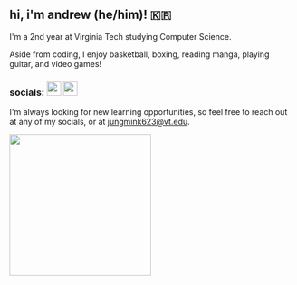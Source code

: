 ## hi, i'm andrew (he/him)! 🇰🇷

I'm a 2nd year at Virginia Tech studying Computer Science.

Aside from coding, I enjoy basketball, boxing, reading manga, playing guitar, and video games!

### socials: <a href="https://www.instagram.com/jungmkn/" target="blank"><img align="" src="https://upload.wikimedia.org/wikipedia/commons/9/95/Instagram_logo_2022.svg" height="25" /></a> <a href="https://www.linkedin.com/in/jungmink623/" target="blank"><img align="" src="https://upload.wikimedia.org/wikipedia/commons/8/81/LinkedIn_icon.svg" height="25" /></a>

I'm always looking for new learning opportunities, so feel free to reach out at any of my socials, or at jungmink623@vt.edu.

<a href="https://www.youtube.com/watch?v=2xx_2XNxxfA" target="blank"><img align="center" src="https://media.giphy.com/media/sqctAhcpUOFJC/giphy.gif" height="250" /></a>

<!--
**aykk/aykk** is a ✨ _special_ ✨ repository because its `README.md` (this file) appears on your GitHub profile.

Here are some ideas to get you started:

- 🔭 I’m currently working on ...
- 🌱 I’m currently learning ...
- 👯 I’m looking to collaborate on ...
- 🤔 I’m looking for help with ...
- 💬 Ask me about ...
- 📫 How to reach me: ...
- 😄 Pronouns: ...
- ⚡ Fun fact: ...
-->
